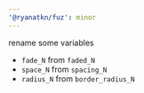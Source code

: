 ```yaml
---
'@ryanatkn/fuz': minor
---
```


rename some variables

- `fade_N` from `faded_N`
- `space_N` from `spacing_N`
- `radius_N` from `border_radius_N`
